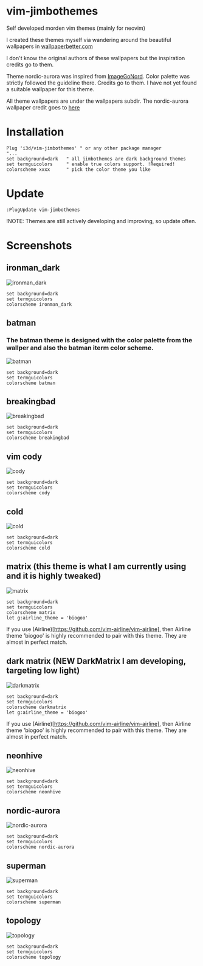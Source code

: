 # vim-jimbothemes

Self developed morden vim themes (mainly for neovim)

I created these themes myself via wandering around the beautiful wallpapers in
[wallpaperbetter.com](https://www.wallpaperbetter.com/)

I don't know the original authors of these wallpapers but the inspiration credits go to them.

Theme nordic-aurora was inspired from [ImageGoNord](https://github.com/Schrodinger-Hat/ImageGoNord). Color palette was strictly followed the guideline there. Credits go to them. I have not yet found a suitable wallpaper for this theme.

All theme wallpapers are under the wallpapers subdir. The nordic-aurora wallpaper credit goes to [here](https://www.reddit.com/r/nordtheme/comments/f1dyk2/made_this_wallpaper_from_a_graphic_on_nords/)

# Installation

```VimL
Plug 'i3d/vim-jimbothemes' " or any other package manager
"...
set background=dark   " all jimbothemes are dark background themes
set termguicolors     " enable true colors support. !Required!
colorscheme xxxx      " pick the color theme you like
```

# Update

```VimL
:PlugUpdate vim-jimbothemes
```

!NOTE: Themes are still actively developing and improving, so update often.

# Screenshots

## ironman_dark

![ironman_dark](screenshots/ironman_dark.png)

```VimL
set background=dark
set termguicolors
colorscheme ironman_dark
```

## batman

### The batman theme is designed with the color palette from the wallper and also the batman iterm color scheme.

![batman](screenshots/batman.png)

```VimL
set background=dark
set termguicolors
colorscheme batman
```

## breakingbad

![breakingbad](screenshots/breakingbad.png)

```VimL
set background=dark
set termguicolors
colorscheme breakingbad
```

## vim cody

![cody](screenshots/cody.png)

```VimL
set background=dark
set termguicolors
colorscheme cody
```

## cold

![cold](screenshots/cold.png)

```VimL
set background=dark
set termguicolors
colorscheme cold
```

## matrix (**this theme is what I am currently using and it is highly tweaked**)

![matrix](screenshots/matrix.png)

```VimL
set background=dark
set termguicolors
colorscheme matrix
let g:airline_theme = 'biogoo'
```

If you use (Airline)[https://github.com/vim-airline/vim-airline], then Airline theme 'biogoo' is highly recommended to pair with this theme. They are almost in perfect match.

## dark matrix (**NEW DarkMatrix I am developing, targeting low light**)

![darkmatrix](screenshots/darkmatrix.png)

```VimL
set background=dark
set termguicolors
colorscheme darkmatrix
let g:airline_theme = 'biogoo'
```

If you use (Airline)[https://github.com/vim-airline/vim-airline], then Airline theme 'biogoo' is highly recommended to pair with this theme. They are almost in perfect match.

## neonhive

![neonhive](screenshots/neonhive.png)

```VimL
set background=dark
set termguicolors
colorscheme neonhive
```

## nordic-aurora

![nordic-aurora](screenshots/nordic-aurora.png)

```VimL
set background=dark
set termguicolors
colorscheme nordic-aurora
```

## superman

![superman](screenshots/superman.png)

```VimL
set background=dark
set termguicolors
colorscheme superman
```

## topology

![topology](screenshots/topology.png)

```VimL
set background=dark
set termguicolors
colorscheme topology
```
